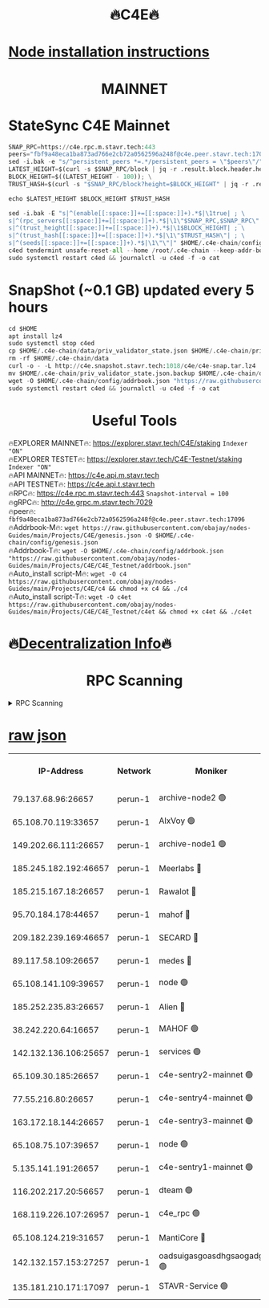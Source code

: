 <h1 align="center"> 🔥C4E🔥</h1>

[Node installation instructions](https://github.com/obajay/nodes-Guides/tree/main/Projects/C4E)
=

<h1 align="center"> MAINNET</h1>

# StateSync C4E Mainnet
```python
SNAP_RPC=https://c4e.rpc.m.stavr.tech:443
peers="fbf9a48eca1ba873ad766e2cb72a0562596a248f@c4e.peer.stavr.tech:17096"
sed -i.bak -e "s/^persistent_peers *=.*/persistent_peers = \"$peers\"/" $HOME/.c4e-chain/config/config.toml
LATEST_HEIGHT=$(curl -s $SNAP_RPC/block | jq -r .result.block.header.height); \
BLOCK_HEIGHT=$((LATEST_HEIGHT - 100)); \
TRUST_HASH=$(curl -s "$SNAP_RPC/block?height=$BLOCK_HEIGHT" | jq -r .result.block_id.hash)

echo $LATEST_HEIGHT $BLOCK_HEIGHT $TRUST_HASH

sed -i.bak -E "s|^(enable[[:space:]]+=[[:space:]]+).*$|\1true| ; \
s|^(rpc_servers[[:space:]]+=[[:space:]]+).*$|\1\"$SNAP_RPC,$SNAP_RPC\"| ; \
s|^(trust_height[[:space:]]+=[[:space:]]+).*$|\1$BLOCK_HEIGHT| ; \
s|^(trust_hash[[:space:]]+=[[:space:]]+).*$|\1\"$TRUST_HASH\"| ; \
s|^(seeds[[:space:]]+=[[:space:]]+).*$|\1\"\"|" $HOME/.c4e-chain/config/config.toml
c4ed tendermint unsafe-reset-all --home /root/.c4e-chain --keep-addr-book
sudo systemctl restart c4ed && journalctl -u c4ed -f -o cat
```
# SnapShot (~0.1 GB) updated every 5 hours
```python
cd $HOME
apt install lz4
sudo systemctl stop c4ed
cp $HOME/.c4e-chain/data/priv_validator_state.json $HOME/.c4e-chain/priv_validator_state.json.backup
rm -rf $HOME/.c4e-chain/data
curl -o - -L http://c4e.snapshot.stavr.tech:1018/c4e/c4e-snap.tar.lz4 | lz4 -c -d - | tar -x -C $HOME/.c4e-chain --strip-components 2
mv $HOME/.c4e-chain/priv_validator_state.json.backup $HOME/.c4e-chain/data/priv_validator_state.json
wget -O $HOME/.c4e-chain/config/addrbook.json "https://raw.githubusercontent.com/obajay/nodes-Guides/main/Projects/C4E/addrbook.json"
sudo systemctl restart c4ed && journalctl -u c4ed -f -o cat
```
 <h1 align="center"> Useful Tools</h1>

🔥EXPLORER MAINNET🔥:  https://explorer.stavr.tech/C4E/staking            `Indexer "ON"` \
🔥EXPLORER TESTET🔥:   https://explorer.stavr.tech/C4E-Testnet/staking     `Indexer "ON"` \
🔥API MAINNET🔥:       https://c4e.api.m.stavr.tech \
🔥API TESTNET🔥:       https://c4e.api.t.stavr.tech \
🔥RPC🔥:               https://c4e.rpc.m.stavr.tech:443                  `Snapshot-interval = 100` \
🔥gRPC🔥:              http://c4e.grpc.m.stavr.tech:7029 \
🔥peer🔥:              `fbf9a48eca1ba873ad766e2cb72a0562596a248f@c4e.peer.stavr.tech:17096` \
🔥Addrbook-M🔥:    ```wget https://raw.githubusercontent.com/obajay/nodes-Guides/main/Projects/C4E/genesis.json -O $HOME/.c4e-chain/config/genesis.json``` \
🔥Addrbook-T🔥:    ```wget -O $HOME/.c4e-chain/config/addrbook.json "https://raw.githubusercontent.com/obajay/nodes-Guides/main/Projects/C4E/C4E_Testnet/addrbook.json"``` \
🔥Auto_install script-M🔥: ```wget -O c4 https://raw.githubusercontent.com/obajay/nodes-Guides/main/Projects/C4E/c4 && chmod +x c4 && ./c4``` \
🔥Auto_install script-T🔥: ```wget -O c4et https://raw.githubusercontent.com/obajay/nodes-Guides/main/Projects/C4E/C4E_Testnet/c4et && chmod +x c4et && ./c4et```

🔥[Decentralization Info](https://github.com/obajay/StateSync-snapshots/tree/main/Projects/C4E/Decentralization)🔥
=

<h1 align="center"> RPC Scanning</h1>

<details>
<summary>RPC Scanning</summary>

<h2 align="center"> We scan nodes in real time every 4 hours. And we provide the final result of RPC endpoints.
We cannot influence the operation of these nodes in any way. </h2>


```python
If Voting Power is higher than 0 --> then the Node is a validator of the network and may be subject to attack and be a potential threat to the chain.
```
```python
We marked such validators with a red symbol
```

</details>

[raw json](https://rpc-check.c4e.stavr.tech/c4e/rpc-c4e-result.json)
=



<table><tr><th>IP-Address</th><th>Network</th><th>Moniker</th><th>Latest Block Height</th><th>Earliest Block Height</th><th>Catching Up</th><th>Tx Index</th><th>Voting Power</th><th>Scan Time</th></tr><tr><td>79.137.68.96:26657</td><td>perun-1</td><td>archive-node2 🟢</td><td>7613908</td><td>1</td><td>False</td><td>on</td><td>0</td><td>2024-03-16T18:20:11.363888950UTC</td></tr><tr><td>65.108.70.119:33657</td><td>perun-1</td><td>AlxVoy 🟢</td><td>7613910</td><td>1</td><td>False</td><td>on</td><td>0</td><td>2024-03-16T18:20:25.466269244UTC</td></tr><tr><td>149.202.66.111:26657</td><td>perun-1</td><td>archive-node1 🟢</td><td>7613913</td><td>1</td><td>False</td><td>on</td><td>0</td><td>2024-03-16T18:20:41.697003060UTC</td></tr><tr><td>185.245.182.192:46657</td><td>perun-1</td><td>Meerlabs 🔴</td><td>7613914</td><td>1051501</td><td>False</td><td>on</td><td>344615</td><td>2024-03-16T18:20:48.755893981UTC</td></tr><tr><td>185.215.167.18:26657</td><td>perun-1</td><td>Rawalot 🔴</td><td>7613916</td><td>1090501</td><td>False</td><td>on</td><td>450091</td><td>2024-03-16T18:20:59.725486815UTC</td></tr><tr><td>95.70.184.178:44657</td><td>perun-1</td><td>mahof 🔴</td><td>7613910</td><td>2342001</td><td>False</td><td>off</td><td>1356400</td><td>2024-03-16T18:20:24.801872600UTC</td></tr><tr><td>209.182.239.169:46657</td><td>perun-1</td><td>SECARD 🔴</td><td>7613912</td><td>2616101</td><td>False</td><td>off</td><td>749308</td><td>2024-03-16T18:20:37.065063875UTC</td></tr><tr><td>89.117.58.109:26657</td><td>perun-1</td><td>medes 🔴</td><td>7613915</td><td>2826001</td><td>False</td><td>off</td><td>891025</td><td>2024-03-16T18:20:55.389207898UTC</td></tr><tr><td>65.108.141.109:39657</td><td>perun-1</td><td>node 🟢</td><td>7613908</td><td>5303301</td><td>False</td><td>on</td><td>0</td><td>2024-03-16T18:20:13.704426957UTC</td></tr><tr><td>185.252.235.83:26657</td><td>perun-1</td><td>Alien 🔴</td><td>7613913</td><td>6502501</td><td>False</td><td>on</td><td>648215</td><td>2024-03-16T18:20:41.973444903UTC</td></tr><tr><td>38.242.220.64:16657</td><td>perun-1</td><td>MAHOF 🟢</td><td>7613913</td><td>6885501</td><td>False</td><td>on</td><td>0</td><td>2024-03-16T18:20:39.410595455UTC</td></tr><tr><td>142.132.136.106:25657</td><td>perun-1</td><td>services 🟢</td><td>7613911</td><td>7012001</td><td>False</td><td>on</td><td>0</td><td>2024-03-16T18:20:28.059246409UTC</td></tr><tr><td>65.109.30.185:26657</td><td>perun-1</td><td>c4e-sentry2-mainnet 🟢</td><td>7613914</td><td>7284001</td><td>False</td><td>on</td><td>0</td><td>2024-03-16T18:20:48.453720851UTC</td></tr><tr><td>77.55.216.80:26657</td><td>perun-1</td><td>c4e-sentry4-mainnet 🟢</td><td>7613910</td><td>7297001</td><td>False</td><td>on</td><td>0</td><td>2024-03-16T18:20:25.150864839UTC</td></tr><tr><td>163.172.18.144:26657</td><td>perun-1</td><td>c4e-sentry3-mainnet 🟢</td><td>7613914</td><td>7297001</td><td>False</td><td>on</td><td>0</td><td>2024-03-16T18:20:49.022190404UTC</td></tr><tr><td>65.108.75.107:39657</td><td>perun-1</td><td>node 🟢</td><td>7613911</td><td>7300001</td><td>False</td><td>on</td><td>0</td><td>2024-03-16T18:20:28.358075145UTC</td></tr><tr><td>5.135.141.191:26657</td><td>perun-1</td><td>c4e-sentry1-mainnet 🟢</td><td>7613908</td><td>7300501</td><td>False</td><td>on</td><td>0</td><td>2024-03-16T18:20:10.829031015UTC</td></tr><tr><td>116.202.217.20:56657</td><td>perun-1</td><td>dteam 🟢</td><td>7613908</td><td>7511001</td><td>False</td><td>on</td><td>0</td><td>2024-03-16T18:20:11.055228076UTC</td></tr><tr><td>168.119.226.107:26957</td><td>perun-1</td><td>c4e_rpc 🟢</td><td>7613909</td><td>7513909</td><td>False</td><td>on</td><td>0</td><td>2024-03-16T18:20:17.995603258UTC</td></tr><tr><td>65.108.124.219:31657</td><td>perun-1</td><td>MantiCore 🔴</td><td>7613910</td><td>7513910</td><td>False</td><td>off</td><td>729906</td><td>2024-03-16T18:20:24.425621448UTC</td></tr><tr><td>142.132.157.153:27257</td><td>perun-1</td><td>oadsuigasgoasdhgsaogadg 🟢</td><td>7613907</td><td>7574001</td><td>False</td><td>on</td><td>0</td><td>2024-03-16T18:20:08.552993114UTC</td></tr><tr><td>135.181.210.171:17097</td><td>perun-1</td><td>STAVR-Service 🟢</td><td>7613911</td><td>7612501</td><td>False</td><td>on</td><td>0</td><td>2024-03-16T18:20:28.655491747UTC</td></tr></table>
